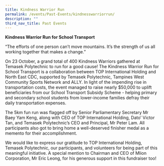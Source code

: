 ```yaml
---
title: Kindness Warrior Run
permalink: /events/Past-Events/kindnesswarriorrun/
description: ""
third_nav_title: Past Events
---
```

**Kindness Warrior Run for School Transport**

“The efforts of one person can’t move mountains. It’s the strength of us all working together that makes a change.”

On 23 October, a grand total of 400 Kindness Warriors gathered at Temasek Polytechnic to run for a good cause! The Kindness Warrior Run for School Transport is a collaboration between TOP International Holding and North East CDC, supported by Temasek Polytechnic, Tampines West Community Sports Network and ALLY. In light of the impending rise in transportation costs, the event managed to raise nearly $50,000 to uplift beneficiaries from our School Transport Subsidy Scheme - helping primary and secondary school students from lower-income families defray their daily transportation expenses.

The 5km fun run was flagged off by Senior Parliamentary Secretary Mr Baey Yam Keng, along with CEO of TOP International Holding, Dato’ Victor Tan, and Temasek Polytechnic’s CEO and Principal, Mr Peter Lam. All participants also got to bring home a well-deserved finisher medal as a memento for their accomplishment.

We would like to express our gratitude to TOP International Holding, Temasek Polytechnic, our participants, and volunteers for being part of this meaningful initiative. A special mention to Chairman and CEO of Mlion Corporation, Mr Eric Leong, for his generous support in this fundraiser too!